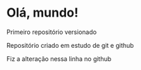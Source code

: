 # Olá, mundo!
 Primeiro repositório versionado

Repositório criado em estudo de git e github

Fiz a alteração nessa linha no github
